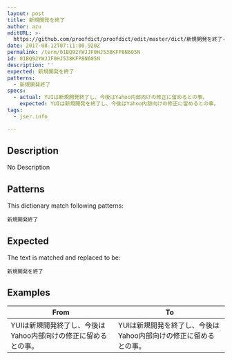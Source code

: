 ```yaml
---
layout: post
title: 新規開発を終了
author: azu
editURL: >-
  https://github.com/proofdict/proofdict/edit/master/dict/新規開発を終了--01BQ92YWJJF0HJ538KFP8N605N.yml
date: 2017-08-12T07:11:00.920Z
permalink: /term/01BQ92YWJJF0HJ538KFP8N605N
id: 01BQ92YWJJF0HJ538KFP8N605N
description: ''
expected: 新規開発を終了
patterns:
  - 新規開発終了
specs:
  - actual: YUIは新規開発終了し、今後はYahoo内部向けの修正に留めるとの事。
    expected: YUIは新規開発を終了し、今後はYahoo内部向けの修正に留めるとの事。
tags:
  - jser.info

---
```


## Description

No Description 

## Patterns

This dictionary match following patterns:

    新規開発終了

## Expected

The text is matched and replaced to be:

    新規開発を終了

## Examples

| From                                | To                                   |
| ----------------------------------- | ------------------------------------ |
| YUIは新規開発終了し、今後はYahoo内部向けの修正に留めるとの事。 | YUIは新規開発を終了し、今後はYahoo内部向けの修正に留めるとの事。 |
